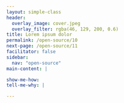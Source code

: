 ```yaml
---
layout: simple-class
header:
  overlay_image: cover.jpeg
  overlay_filter: rgba(46, 129, 200, 0.6)
title: Lorem ipsum dolor
permalink: /open-source/10
next-page: /open-source/11
facilitator: false
sidebar:
  nav: "open-source"
main-content: |

show-me-how:
tell-me-why: |

---
```

